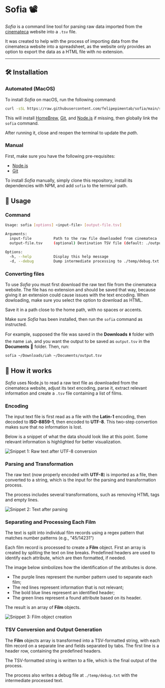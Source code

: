 # Sofia 📽️

*Sofia* is a command line tool for parsing raw data imported from the [cinemateca](https://www.cinemateca.org.br/) website into a `.tsv` file.

It was created to help with the process of importing data from the cinemateca website into a spreadsheet, as the website only provides an option to export the data as a HTML file with no extension.

---

## 🛠️ Installation

### Automated (MacOS)

To install *Sofia* on macOS, run the following command:

```sh
curl -sSL https://raw.githubusercontent.com/felipepimentab/sofia/main/scripts/install.sh | sh
```

This will install [HomeBrew](https://brew.sh), [Git](https://git-scm.com), and [Node.js](https://nodejs.org) if missing, then globally link the `sofia` command.

After running it, close and reopen the terminal to update the *path*.

### Manual

First, make sure you have the following pre-requisites:

- [Node.js](https://nodejs.org)
- [Git](https://git-scm.com)

To install *Sofia* manually, simply clone this repository, install its dependencies with NPM, and add `sofia` to the terminal path.

## 🚀 Usage

### Command

```sh
Usage: sofia [options] <input-file> [output-file.tsv]

Arguments:
  input-file          Path to the raw file downloaded from cinemateca
  output-file.tsv     (optional) Destination TSV file (default: ./output.tsv)

Options:
  -h, --help          Display this help message
  -d, --debug         Dump intermediate processing to ./temp/debug.txt
```

### Converting files

To use *Sofia* you must first download the raw text file from the cinemateca website. The file has no extension and should be saved that way, because giving it an extension could cause issues with the text encoding. When dowloading, make sure you select the option to download as HTML.

Save it in a path close to the home path, with no spaces or accents.

Make sure *Sofia* has been installed, then run the `sofia` command as instructed.

For example, supposed the file was saved in the **Downloads** ⬇️ folder with the name `iah`, and you want the output to be saved as `output.tsv` in the **Documents** 📄 folder. Then, run:

```sh
sofia ~/Downloads/iah ~/Documents/output.tsv
```

## 🔩 How it works

*Sofia* uses Node.js to read a raw text file as downloaded from the cinemateca website, adjust its text encoding, parse it, extract relevant information and create a `.tsv` file containing a list of films.

### Encoding

The input text file is first read as a file with the **Latin-1** encoding, then decoded to **ISO-8859-1**, then encoded to **UTF-8**. This two-step convertion makes sure that no information is lost.

Below is a snippet of what the data should look like at this point. Some relevant information is highlighted for better visualization.

![Snippet 1: Raw text after UTF-8 conversion](./assets/ex-1.jpg)

### Parsing and Transformation

The raw text (now properly encoded with **UTF-8**) is imported as a file, then converted to a string, which is the input for the parsing and transformation process.

The process includes several transformations, such as removing HTML tags and empty lines.

![Snippet 2: Text after parsing](./assets/ex-2.jpg)

### Separating and Processing Each Film

The text is split into individual film records using a regex pattern that matches number patterns (e.g., "45/14231")

Each film record is processed to create a **Film** object. First an array is created by spliting the text on line breaks. Predefined headers are used to identify each attribute, which are then formatted, if needed.

The image below simbolizes how the identification of the atributes is done.

- The purple lines represent the number pattern used to separate each film;
- The red lines represent information that is not relevant;
- The bold blue lines represent an identified header;
- The green lines represent a found attribute based on its header.

The result is an array of **Film** objects.

![Snippet 3: Film object creation](./assets/ex-3.jpg)

### TSV Conversion and Output Generation

The **Film** objects array is transformed into a TSV-formatted string, with each film record on a separate line and fields separated by tabs. The first line is a header row, containing the predefined headers.

The TSV-formatted string is written to a file, which is the final output of the process.

The process also writes a debug file at `./temp/debug.txt` with the intermediate processed text.
